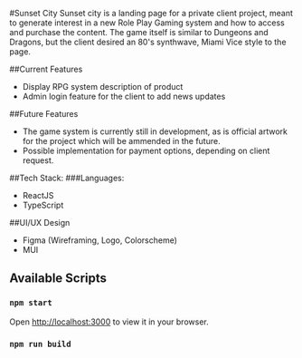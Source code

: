 #Sunset City
Sunset city is a landing page for a private client project, meant to generate interest in a new Role Play Gaming system and how to access and purchase the content.  The game itself is similar to Dungeons and Dragons, but the client desired an 80's synthwave, Miami Vice style to the page.

##Current Features
- Display RPG system description of product
- Admin login feature for the client to add news updates

##Future Features
- The game system is currently still in development, as is official artwork for the project which will be ammended in the future.
- Possible implementation for payment options, depending on client request.

##Tech Stack:
###Languages:
- ReactJS
- TypeScript

##UI/UX Design
- Figma (Wireframing, Logo, Colorscheme)
- MUI

## Available Scripts

### `npm start`
Open [http://localhost:3000](http://localhost:3000) to view it in your browser.

### `npm run build`

